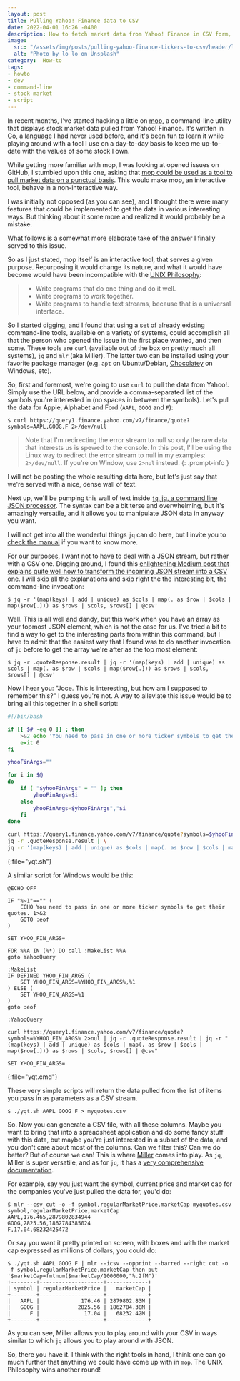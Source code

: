 ```yaml
---
layout: post
title: Pulling Yahoo! Finance data to CSV
date: 2022-04-01 16:26 -0400
description: How to fetch market data from Yahoo! Finance in CSV form, from the command line.
image:
  src: "/assets/img/posts/pulling-yahoo-finance-tickers-to-csv/header/lo-lo-CeVj8lPBJSc-unsplash.jpg"
  alt: "Photo by lo lo on Unsplash"
category:  How-to
tags:
- howto
- dev
- command-line
- stock market
- script
---
```


In recent months, I've started hacking a little on [mop](https://github.com/mop-tracker/mop), a command-line utility that displays stock market data pulled from Yahoo! Finance. It's written in [Go](https://go.dev), a language I had never used before, and it's been fun to learn it while playing around with a tool I use on a day-to-day basis to keep me up-to-date with the values of some stock I own.

While getting more familiar with mop, I was looking at opened issues on GitHub, I stumbled upon this one, asking that [mop could be used as a tool to pull market data on a punctual basis](https://github.com/mop-tracker/mop/issues/88). This would make mop, an interactive tool, behave in a non-interactive way.

I was initially not opposed (as you can see), and I thought there were many features that could be implemented to get the data in various interesting ways. But thinking about it some more and realized it would probably be a mistake.

What follows is a somewhat more elaborate take of the answer I finally served to this issue.

So as I just stated, mop itself is an interactive tool, that serves a given purpose. Repurposing it would change its nature, and what it would have become would have been incompatible with the [UNIX Philosophy](https://en.wikipedia.org/wiki/Unix_philosophy):

>* Write programs that do one thing and do it well.
>* Write programs to work together.
>* Write programs to handle text streams, because that is a universal interface.

So I started digging, and I found that using a set of already existing command-line tools, available on a variety of systems, could accomplish all that the person who opened the issue in the first place wanted, and then some. These tools are `curl` (available out of the box on pretty much all systems), `jq` and `mlr` (aka Miller). The latter two can be installed using your favorite package manager (e.g. `apt` on Ubuntu/Debian, [Chocolatey](https://chocolatey.org) on Windows, etc).

So, first and foremost, we're going to use `curl` to pull the data from Yahoo!. Simply use the URL below, and provide a comma-separated list of the symbols you're interested in (no spaces in between the symbols). Let's pull the data for Apple, Alphabet and Ford (`AAPL`, `GOOG` and `F`):

```console
$ curl https://query1.finance.yahoo.com/v7/finance/quote?symbols=AAPL,GOOG,F 2>/dev/null
```

> Note that I'm redirecting the error stream to null so only the raw data that interests us is spewed to the console. In this post, I'll be using the Linux way to redirect the error stream to null in my examples: `2>/dev/null`. If you're on Window, use `2>nul` instead.
{: .prompt-info }

I will not be posting the whole resulting data here, but let's just say that we're served with a nice, dense wall of text.

Next up, we'll be pumping this wall of text inside [`jq`, jq, a command line JSON processor](https://stedolan.github.io/jq/). The syntax can be a bit terse and overwhelming, but it's amazingly versatile, and it allows you to manipulate JSON data in anyway you want.

I will not get into all the wonderful things `jq` can do here, but I invite you to [check the manual](https://stedolan.github.io/jq/manual/) if you want to know more.

For our purposes, I want not to have to deal with a JSON stream, but rather with a CSV one. Digging around, I found this [enlightening Medium post that explains quite well how to transform the incoming JSON stream into a CSV one](https://medium.com/free-code-camp/how-to-transform-json-to-csv-using-jq-in-the-command-line-4fa7939558bf). I will skip all the explanations and skip right the the interesting bit, the command-line invocation:

```console
$ jq -r '(map(keys) | add | unique) as $cols | map(. as $row | $cols | map($row[.])) as $rows | $cols, $rows[] | @csv'
```

Well. This is all well and dandy, but this work when you have an array as your topmost JSON element, which is not the case for us. I've tried a bit to find a way to get to the interesting parts from within this command, but I have to admit that the easiest way that I found was to do another invocation of `jq` before to get the array we're after as the top most element:

```console
$ jq -r .quoteResponse.result | jq -r '(map(keys) | add | unique) as $cols | map(. as $row | $cols | map($row[.])) as $rows | $cols, $rows[] | @csv'
```

Now I hear you: "Joce. This is interesting, but how am I supposed to remember this?" I guess you're not. A way to alleviate this issue would be to bring all this together in a shell script:

```bash
#!/bin/bash

if [[ $# -eq 0 ]] ; then
    >&2 echo 'You need to pass in one or more ticker symbols to get their quotes.'
    exit 0
fi

yhooFinArgs=""

for i in $@
do
    if [ "$yhooFinArgs" = "" ]; then
        yhooFinArgs=$i
    else
        yhooFinArgs=$yhooFinArgs","$i
    fi
done

curl https://query1.finance.yahoo.com/v7/finance/quote?symbols=$yhooFinArgs 2>/dev/null | \
jq -r .quoteResponse.result | \
jq -r '(map(keys) | add | unique) as $cols | map(. as $row | $cols | map($row[.])) as $rows | $cols, $rows[] | @csv'

```
{:file="yqt.sh"}

A similar script for Windows would be this:

```batch
@ECHO OFF

IF "%~1"=="" (
    ECHO You need to pass in one or more ticker symbols to get their quotes. 1>&2
    GOTO :eof
)

SET YHOO_FIN_ARGS=

FOR %%A IN (%*) DO call :MakeList %%A
goto YahooQuery

:MakeList
IF DEFINED YHOO_FIN_ARGS (
    SET YHOO_FIN_ARGS=%YHOO_FIN_ARGS%,%1
) ELSE (
    SET YHOO_FIN_ARGS=%1
)
goto :eof

:YahooQuery

curl https://query1.finance.yahoo.com/v7/finance/quote?symbols=%YHOO_FIN_ARGS% 2>nul | jq -r .quoteResponse.result | jq -r "(map(keys) | add | unique) as $cols | map(. as $row | $cols | map($row[.])) as $rows | $cols, $rows[] | @csv"

SET YHOO_FIN_ARGS=
```
{:file="yqt.cmd"}

These very simple scripts will return the data pulled from the list of items you pass in as parameters as a CSV stream.

```console
$ ./yqt.sh AAPL GOOG F > myquotes.csv
```

So. Now you can generate a CSV file, with all these columns. Maybe you want to bring that into a spreadsheet application and do some fancy stuff with this data, but maybe you're just interested in a subset of the data, and you don't care about most of the columns. Can we filter this? Can we do better? But of course we can! This is where [Miller](https://github.com/johnkerl/miller) comes into play. As `jq`, Miller is super versatile, and as for `jq`, it has a [very comprehensive documentation](https://miller.readthedocs.io/en/latest/).

For example, say you just want the symbol, current price and market cap for the companies you've just pulled the data for, you'd do:

```console
$ mlr --csv cut -o -f symbol,regularMarketPrice,marketCap myquotes.csv
symbol,regularMarketPrice,marketCap
AAPL,176.465,2879802834944
GOOG,2825.56,1862784385024
F,17.04,68232425472
```

Or say you want it pretty printed on screen, with boxes and with the market cap expressed as millions of dollars, you could do:

```console
$ ./yqt.sh AAPL GOOG F | mlr --icsv --opprint --barred --right cut -o -f symbol,regularMarketPrice,marketCap then put '$marketCap=fmtnum($marketCap/1000000,"%.2fM")'
+--------+--------------------+-------------+
| symbol | regularMarketPrice |   marketCap |
+--------+--------------------+-------------+
|   AAPL |             176.46 | 2879802.83M |
|   GOOG |            2825.56 | 1862784.38M |
|      F |              17.04 |   68232.42M |
+--------+--------------------+-------------+
```

As you can see, Miller allows you to play around with your CSV in ways similar to which `jq` allows you to play around with JSON.

So, there you have it. I think with the right tools in hand, I think one can go much further that anything we could have come up with in `mop`. The UNIX Philosophy wins another round!
